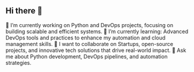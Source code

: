 ## Hi there 👋
🌱 I’m currently working on Python and DevOps projects, focusing on building scalable and efficient systems.
🌱 I’m currently learning: Advanced DevOps tools and practices to enhance my automation and cloud management skills.
👯 I want to collaborate on Startups, open-source projects, and innovative tech solutions that drive real-world impact.
💬 Ask me about Python development, DevOps pipelines, and automation strategies.

<!--
**PradeepKumar8765/PradeepKumar8765** is a ✨ _special_ ✨ repository because its `README.md` (this file) appears on your GitHub profile.

Here are some ideas to get you started:

- 🔭 I’m currently working on ...
- 🌱 I’m currently learning ...
- 👯 I’m looking to collaborate on ...
- 🤔 I’m looking for help with ...
- 💬 Ask me about ...
- 📫 How to reach me: ...
- 😄 Pronouns: ...
- ⚡ Fun fact: ...
-->
